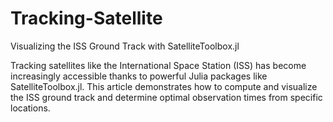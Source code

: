 # Tracking-Satellite
Visualizing the ISS Ground Track with SatelliteToolbox.jl

Tracking satellites like the International Space Station (ISS) has become increasingly accessible thanks to powerful Julia packages like SatelliteToolbox.jl. This article demonstrates how to compute and visualize the ISS ground track and determine optimal observation times from specific locations.
